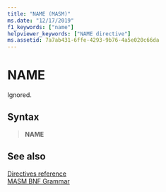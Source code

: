 ```yaml
---
title: "NAME (MASM)"
ms.date: "12/17/2019"
f1_keywords: ["name"]
helpviewer_keywords: ["NAME directive"]
ms.assetid: 7a7ab431-6ffe-4293-9b76-4a5e020c66da
---
```

# NAME

Ignored.

## Syntax

> **NAME**

## See also

[Directives reference](directives-reference.md)\
[MASM BNF Grammar](masm-bnf-grammar.md)

